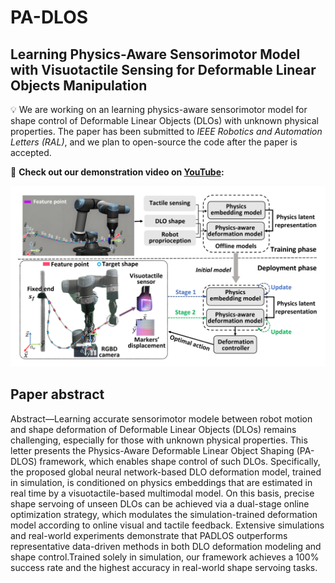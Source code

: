 # PA-DLOS
## __Learning Physics-Aware Sensorimotor Model with Visuotactile Sensing for Deformable Linear Objects Manipulation__

💡 We are working on an learning physics-aware sensorimotor model for shape control of Deformable Linear Objects (DLOs) with unknown physical properties. The paper has been submitted to _IEEE Robotics and Automation Letters (RAL)_, and we plan to open-source the code after the paper is accepted.

🎥 __Check out our demonstration video on [YouTube](https://youtu.be/MitYT1SDTe4):__

[![Watch the video](./cover_image.png)](https://youtu.be/MitYT1SDTe4)

## Paper abstract
Abstract—Learning accurate sensorimotor modele between robot motion and shape deformation of Deformable Linear Objects (DLOs) remains challenging, especially for those with unknown physical properties. This letter presents the Physics-Aware Deformable Linear Object Shaping (PA-DLOS) framework, which enables shape control of such DLOs. Specifically, the proposed global neural network-based DLO deformation model, trained in simulation, is conditioned on physics embeddings that are estimated in real time by a visuotactile-based multimodal model. On this basis, precise shape servoing of unseen DLOs can be achieved via a dual-stage online optimization strategy, which modulates the simulation-trained deformation model according to online visual and tactile feedback. Extensive simulations and real-world experiments demonstrate that PADLOS outperforms representative data-driven methods in both DLO deformation modeling and shape control.Trained solely in simulation, our framework achieves a 100% success rate and the highest accuracy in real-world shape servoing tasks.
